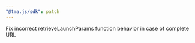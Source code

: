 ```yaml
---
"@tma.js/sdk": patch
---
```


Fix incorrect retrieveLaunchParams function behavior in case of complete URL
